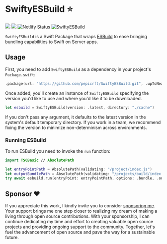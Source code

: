 # SwiftyESBuild ⭐️

[![](https://img.shields.io/endpoint?url=https%3A%2F%2Fswiftpackageindex.com%2Fapi%2Fpackages%2Fpepicrft%2FSwiftyESBuild%2Fbadge%3Ftype%3Dswift-versions)](https://swiftpackageindex.com/pepicrft/SwiftyESBuild)
[![](https://img.shields.io/endpoint?url=https%3A%2F%2Fswiftpackageindex.com%2Fapi%2Fpackages%2Fpepicrft%2FSwiftyESBuild%2Fbadge%3Ftype%3Dplatforms)](https://swiftpackageindex.com/pepicrft/SwiftyESBuild)
[![Netlify Status](https://api.netlify.com/api/v1/badges/69daef71-b1cf-4d37-96ad-216cb953e668/deploy-status)](https://app.netlify.com/sites/SwiftyESBuild/deploys)
[![SwiftyESBuild](https://github.com/pepicrft/SwiftyESBuild/actions/workflows/SwiftyESBuild.yml/badge.svg)](https://github.com/pepicrft/SwiftyESBuild/actions/workflows/SwiftyESBuild.yml)


`SwiftyESBuild` is a Swift Package that wraps [ESBuild](https://esbuild.github.io) to ease bringing bundling capabilities to Swift on Server apps.

## Usage

First, you need to add `SwiftyESBuild` as a dependency in your project's `Package.swift`:

```swift
.package(url: "https://github.com/pepicrft/SwiftyESBuild.git", .upToNextMinor(from: "0.1.0"))
```

Once added, you'll create an instance of `SwiftyESBuild` specifying the version you'd like to use and where you'd like it to be downloaded.

```swift
let esbuild = SwiftyESBuild(version: .latest, directory: "./cache")
```

If you don't pass any argument, it defaults to the latest version in the system's default temporary directory. If you work in a team, we recommend fixing the version to minimize non-determinism across environments.

### Running ESBuild

To run ESBuild you need to invoke the `run` function:

```swift
import TSCBasic // AbsolutePath

let entryPointPath = AbsolutePath(validating: "/project/index.js")
let outputBundlePath = AbsolutePath(validating: "/projects/build/index.js")
try await esbuild.run(entryPoint: entryPointPath, options: .bundle, .outfile(outputBundlePath))
```

## Sponsor ❤️

If you appreciate this work, I kindly invite you to consider [sponsoring me](https://github.com/sponsors/pepicrft). Your support brings me one step closer to realizing my dream of making a living through open source contributions. With your sponsorship, I can continue dedicating my time and effort to creating valuable open source projects and providing ongoing support to the community. Together, let's fuel the advancement of open source and pave the way for a sustainable future.
